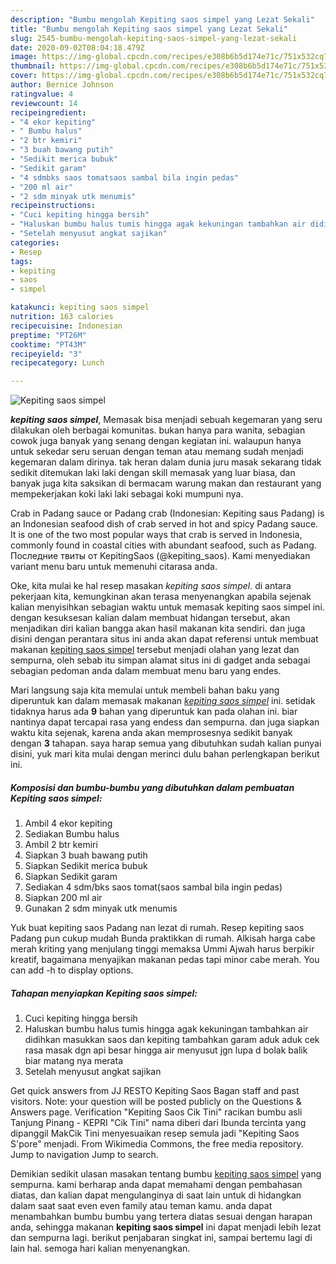 ```yaml
---
description: "Bumbu mengolah Kepiting saos simpel yang Lezat Sekali"
title: "Bumbu mengolah Kepiting saos simpel yang Lezat Sekali"
slug: 2545-bumbu-mengolah-kepiting-saos-simpel-yang-lezat-sekali
date: 2020-09-02T08:04:18.479Z
image: https://img-global.cpcdn.com/recipes/e308b6b5d174e71c/751x532cq70/kepiting-saos-simpel-foto-resep-utama.jpg
thumbnail: https://img-global.cpcdn.com/recipes/e308b6b5d174e71c/751x532cq70/kepiting-saos-simpel-foto-resep-utama.jpg
cover: https://img-global.cpcdn.com/recipes/e308b6b5d174e71c/751x532cq70/kepiting-saos-simpel-foto-resep-utama.jpg
author: Bernice Johnson
ratingvalue: 4
reviewcount: 14
recipeingredient:
- "4 ekor kepiting"
- " Bumbu halus"
- "2 btr kemiri"
- "3 buah bawang putih"
- "Sedikit merica bubuk"
- "Sedikit garam"
- "4 sdmbks saos tomatsaos sambal bila ingin pedas"
- "200 ml air"
- "2 sdm minyak utk menumis"
recipeinstructions:
- "Cuci kepiting hingga bersih"
- "Haluskan bumbu halus tumis hingga agak kekuningan tambahkan air didihkan masukkan saos dan kepiting tambahkan garam aduk aduk cek rasa masak dgn api besar hingga air menyusut jgn lupa d bolak balik biar matang nya merata"
- "Setelah menyusut angkat sajikan"
categories:
- Resep
tags:
- kepiting
- saos
- simpel

katakunci: kepiting saos simpel 
nutrition: 163 calories
recipecuisine: Indonesian
preptime: "PT26M"
cooktime: "PT43M"
recipeyield: "3"
recipecategory: Lunch

---
```



![Kepiting saos simpel](https://img-global.cpcdn.com/recipes/e308b6b5d174e71c/751x532cq70/kepiting-saos-simpel-foto-resep-utama.jpg)

<b><i>kepiting saos simpel</i></b>, Memasak bisa menjadi sebuah kegemaran yang seru dilakukan oleh berbagai komunitas. bukan hanya para wanita, sebagian cowok juga banyak yang senang dengan kegiatan ini. walaupun hanya untuk sekedar seru seruan dengan teman atau memang sudah menjadi kegemaran dalam dirinya. tak heran dalam dunia juru masak sekarang tidak sedikit ditemukan laki laki dengan skill memasak yang luar biasa, dan banyak juga kita saksikan di bermacam warung makan dan restaurant yang mempekerjakan koki laki laki sebagai koki mumpuni nya.

Crab in Padang sauce or Padang crab (Indonesian: Kepiting saus Padang) is an Indonesian seafood dish of crab served in hot and spicy Padang sauce. It is one of the two most popular ways that crab is served in Indonesia, commonly found in coastal cities with abundant seafood, such as Padang. Последние твиты от KepitingSaos (@kepiting_saos). Kami menyediakan variant menu baru untuk memenuhi citarasa anda.

Oke, kita mulai ke hal resep masakan <i>kepiting saos simpel</i>. di antara pekerjaan kita, kemungkinan akan terasa menyenangkan apabila sejenak kalian menyisihkan sebagian waktu untuk memasak kepiting saos simpel ini. dengan kesuksesan kalian dalam membuat hidangan tersebut, akan menjadikan diri kalian bangga akan hasil makanan kita sendiri. dan juga disini dengan perantara situs ini anda akan dapat referensi untuk membuat makanan <u>kepiting saos simpel</u> tersebut menjadi olahan yang lezat dan sempurna, oleh sebab itu simpan alamat situs ini di gadget anda sebagai sebagian pedoman anda dalam membuat menu baru yang endes.


Mari langsung saja kita memulai untuk membeli bahan baku yang diperuntuk kan dalam memasak makanan <u><i>kepiting saos simpel</i></u> ini. setidak tidaknya harus ada <b>9</b> bahan yang diperuntuk kan pada olahan ini. biar nantinya dapat tercapai rasa yang endess dan sempurna. dan juga siapkan waktu kita sejenak, karena anda akan memprosesnya sedikit banyak dengan <b>3</b> tahapan. saya harap semua yang dibutuhkan sudah kalian punyai disini, yuk mari kita mulai dengan merinci dulu bahan perlengkapan berikut ini.

<!--inarticleads1-->

##### Komposisi dan bumbu-bumbu yang dibutuhkan dalam pembuatan Kepiting saos simpel:

1. Ambil 4 ekor kepiting
1. Sediakan  Bumbu halus
1. Ambil 2 btr kemiri
1. Siapkan 3 buah bawang putih
1. Siapkan Sedikit merica bubuk
1. Siapkan Sedikit garam
1. Sediakan 4 sdm/bks saos tomat(saos sambal bila ingin pedas)
1. Siapkan 200 ml air
1. Gunakan 2 sdm minyak utk menumis


Yuk buat kepiting saos Padang nan lezat di rumah. Resep kepiting saos Padang pun cukup mudah Bunda praktikkan di rumah. Alkisah harga cabe merah kriting yang menjulang tinggi memaksa Ummi Ajwah harus berpikir kreatif, bagaimana menyajikan makanan pedas tapi minor cabe merah. You can add -h to display options. 

<!--inarticleads2-->

##### Tahapan menyiapkan Kepiting saos simpel:

1. Cuci kepiting hingga bersih
1. Haluskan bumbu halus tumis hingga agak kekuningan tambahkan air didihkan masukkan saos dan kepiting tambahkan garam aduk aduk cek rasa masak dgn api besar hingga air menyusut jgn lupa d bolak balik biar matang nya merata
1. Setelah menyusut angkat sajikan


Get quick answers from JJ RESTO Kepiting Saos Bagan staff and past visitors. Note: your question will be posted publicly on the Questions &amp; Answers page. Verification &#34;Kepiting Saos Cik Tini&#34; racikan bumbu asli Tanjung Pinang - KEPRI &#34;Cik Tini&#34; nama diberi dari Ibunda tercinta yang dipanggil MakCik Tini menyesuaikan resep semula jadi &#34;Kepiting Saos S&#39;pore&#34; menjadi. From Wikimedia Commons, the free media repository. Jump to navigation Jump to search. 

Demikian sedikit ulasan masakan tentang bumbu <u>kepiting saos simpel</u> yang sempurna. kami berharap anda dapat memahami dengan pembahasan diatas, dan kalian dapat mengulanginya di saat lain untuk di hidangkan dalam saat saat even even family atau teman kamu. anda dapat menambahkan bumbu bumbu yang tertera diatas sesuai dengan harapan anda, sehingga makanan <b>kepiting saos simpel</b> ini dapat menjadi lebih lezat dan sempurna lagi. berikut penjabaran singkat ini, sampai bertemu lagi di lain hal. semoga hari kalian menyenangkan.
